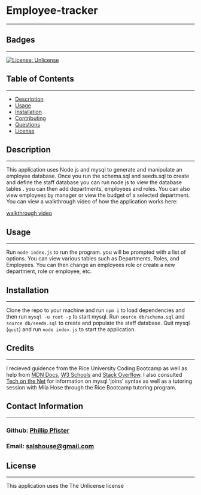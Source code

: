# Employee-tracker
  -------------------
  ## Badges
  -------------------
  [![License: Unlicense](https://img.shields.io/badge/license-Unlicense-blue.svg)](http://unlicense.org/)  
  ## Table of Contents  
  ----------------------
  - [Description](#description) 
  - [Usage](#usage)  
  - [Installation](#installation)   
  - [Contributing](#contributing)  
  - [Questions](#questions)
  - [License](#license)
    

  ## Description  
  -------------------
  This application uses Node js and mysql to generate and manipulate an employee database. Once you run the schema.sql and seeds.sql to create and define the staff database you can run node js to view the database tables . you can then add departments, employees and roles.   You can also view employees by manager or view the budget of a selected department. You can view a walkthrough video of how the application works here: 
  
  [walkthrough video](https://drive.google.com/file/d/1uulPtaWandElWeqFr1ifDxOURYdytF17/view?usp=sharing)

  ## Usage  
  ------------
  Run `node index.js` to run the program. you will be prompted with a list of options. You can view various tables such as Departments, Roles, and Employees. You can then change an employees role or create a new department, role or employee, etc. 
 
  ## Installation  
  -------------------
  Clone the repo to your machine and run `npm i` to load dependencies and then run `mysql -u root -p` to start mysql. Run `source db/schema.sql` and `source db/seeds.sql` to create and populate the staff database. Quit mysql (`quit`) and run `node index.js` to start the application.

  ## Credits 
  ------------------
  I recieved guidence from the Rice University Coding Bootcamp as well as help from [MDN Docs](https://developer.mozilla.org/en-US/), [W3 Schools](https://www.w3schools.com/) and [Stack Overflow](https://stackoverflow.com/). I also consulted [Tech on the Net](https://www.techonthenet.com/mysql/joins.php) for information on mysql 'joins' syntax as well as a tutoring session with Mila Hose through the Rice Bootcamp tutoring program.

  ## Contact Information
  -------------------------
  ### Github: [Phillip Pfister](https://github.com/phil-pfister)
  ### Email: salshouse@gmail.com

  
  ## License 
-------------- 
This application uses the The Unlicense license
  


